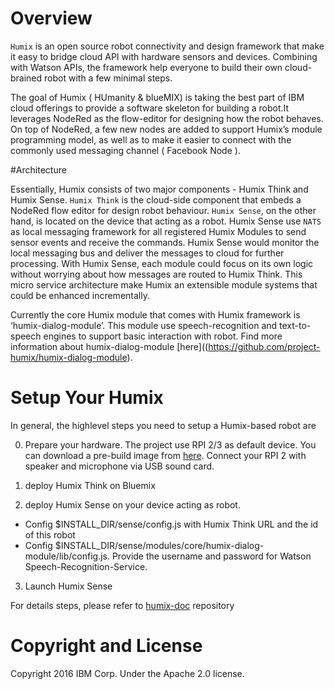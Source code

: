 # Overview

`Humix` is an open source robot connectivity and design framework that make it easy to 
bridge cloud API with hardware sensors and devices. Combining with Watson APIs, 
the framework help everyone to build their own cloud-brained robot with a few minimal steps.

The goal of Humix ( HUmanity & blueMIX) is taking the best part of IBM cloud offerings to provide a software skeleton 
for building a robot.It leverages NodeRed as the flow-editor for designing how the robot behaves. On top of NodeRed, 
a few new nodes are added to support Humix’s module programming model, as well as to make it easier to connect with 
the commonly used messaging channel ( Facebook Node ). 


#Architecture 

Essentially, Humix consists of two major components - Humix Think and Humix Sense. 
`Humix Think` is the cloud-side component that embeds a NodeRed flow editor for design robot behaviour. 
`Humix Sense`, on the other hand, is located on the device that acting as a robot. 
Humix Sense use `NATS` as local messaging framework for all registered Humix Modules 
to send sensor events and receive the commands. Humix Sense would monitor the local messaging bus 
and deliver the messages to cloud for further processing. 
With Humix Sense, each module could focus on its own logic without worrying about how messages 
are routed to Humix Think. This micro service architecture make Humix an extensible 
module systems that could be enhanced incrementally.

Currently the core Humix module that comes with Humix framework is ‘humix-dialog-module’. 
This module use speech-recognition and text-to-speech engines  to support basic interaction with robot. Find more information about humix-dialog-module [here]((https://github.com/project-humix/humix-dialog-module). 


# Setup Your Humix

In general, the highlevel steps you need to setup a Humix-based robot are

0. Prepare your hardware. The project use RPI 2/3 as default device. You can download a pre-build image from [here](http://119.81.185.45/humix_image/20160330-humix-jessie-alpha.img.gz). 
   Connect your RPI 2 with speaker and microphone via USB sound card. 
   
1. deploy Humix Think on Bluemix 

2. deploy Humix Sense on your device acting as robot. 
  * Config $INSTALL_DIR/sense/config.js with Humix Think URL and the id of this robot
  * Config $INSTALL_DIR/sense/modules/core/humix-dialog-module/lib/config.js. 
    Provide the username and password for Watson Speech-Recognition-Service.

3. Launch Humix Sense  

For details steps, please refer to [humix-doc](https://github.com/project-humix/humix-docs) repository 



# Copyright and License

Copyright 2016 IBM Corp. Under the Apache 2.0 license.


